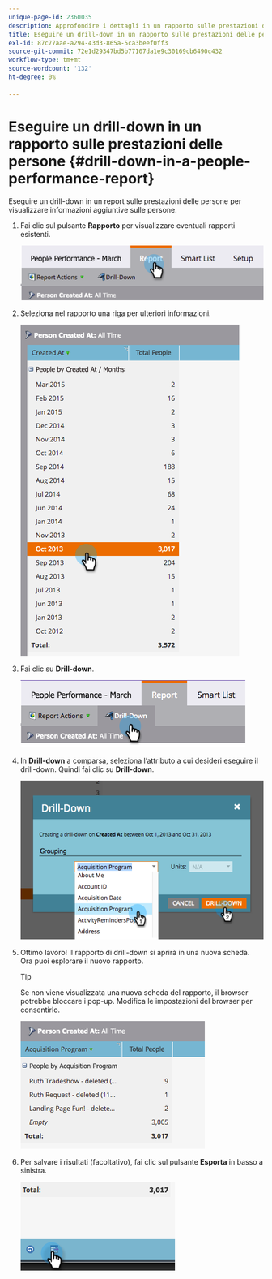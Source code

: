 ```yaml
---
unique-page-id: 2360035
description: Approfondire i dettagli in un rapporto sulle prestazioni delle persone - Marketo Docs - Documentazione del prodotto
title: Eseguire un drill-down in un rapporto sulle prestazioni delle persone
exl-id: 87c77aae-a294-43d3-865a-5ca3beef0ff3
source-git-commit: 72e1d29347bd5b77107da1e9c30169cb6490c432
workflow-type: tm+mt
source-wordcount: '132'
ht-degree: 0%

---
```


# Eseguire un drill-down in un rapporto sulle prestazioni delle persone {#drill-down-in-a-people-performance-report}

Eseguire un drill-down in un report sulle prestazioni delle persone per visualizzare informazioni aggiuntive sulle persone.

1. Fai clic sul pulsante **Rapporto** per visualizzare eventuali rapporti esistenti.

   ![](assets/one.png)

1. Seleziona nel rapporto una riga per ulteriori informazioni.

   ![](assets/two.png)

1. Fai clic su **Drill-down**.

   ![](assets/three.png)

1. In **Drill-down** a comparsa, seleziona l’attributo a cui desideri eseguire il drill-down. Quindi fai clic su **Drill-down**.

   ![](assets/four.png)

1. Ottimo lavoro! Il rapporto di drill-down si aprirà in una nuova scheda. Ora puoi esplorare il nuovo rapporto.

   >[!TIP]
   >
   >Se non viene visualizzata una nuova scheda del rapporto, il browser potrebbe bloccare i pop-up. Modifica le impostazioni del browser per consentirlo.

   ![](assets/five.png)

1. Per salvare i risultati (facoltativo), fai clic sul pulsante **Esporta** in basso a sinistra.

   ![](assets/six.png)
